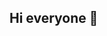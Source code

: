 ## Hi everyone  👋
<!--

👩‍💻 I am Angela Cucunuba. I'm a tech enthusiast who loves to learn about new things. Connect with me on LinkedIn.
https://www.linkedin.com/in/angela-cucunuba-40b728204/ 

<!--
🧰 Skills:
- Python
- SQL 
- Data Analys
- Machine Learning 
- Deep Learning 


**amcucunuba/amcucunuba** is a ✨ _special_ ✨ repository because its `README.md` (this file) appears on your GitHub profile.

